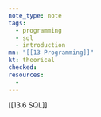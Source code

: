 ```yaml
---
note_type: note
tags:
  - programming
  - sql
  - introduction
mn: "[[13 Programming]]"
kt: theorical
checked: 
resources:
  - 
---
```

[[13.6 SQL]]


